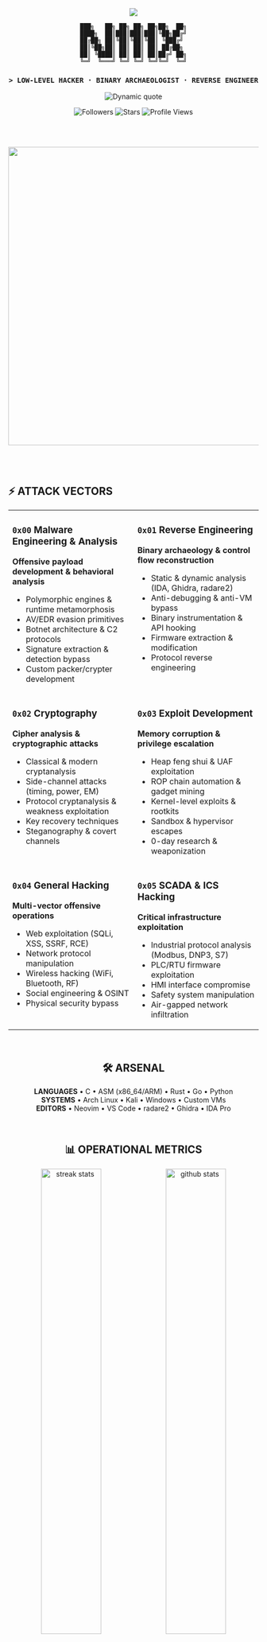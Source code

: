 <div align="center">

<!-- ═══════════════════════════ HEADER ═══════════════════════════ -->

<img src="https://capsule-render.vercel.app/api?type=waving&color=0:00ff41,100:39ff14&height=200&section=header&text=N111X&fontSize=80&fontColor=0a0a0a&animation=twinkling&fontAlignY=35"/>

```
███╗   ██╗ ██╗ ██╗ ██╗██╗  ██╗
████╗  ██║███║███║███║╚██╗██╔╝
██╔██╗ ██║╚██║╚██║╚██║ ╚███╔╝ 
██║╚██╗██║ ██║ ██║ ██║ ██╔██╗ 
██║ ╚████║ ██║ ██║ ██║██╔╝ ██╗
╚═╝  ╚═══╝ ╚═╝ ╚═╝ ╚═╝╚═╝  ╚═╝
```

### `> LOW-LEVEL HACKER · BINARY ARCHAEOLOGIST · REVERSE ENGINEER`

<img src="https://readme-typing-svg.demolab.com?font=Fira+Code&size=14&duration=3000&pause=1000&color=00FF41&center=true&vCenter=true&width=600&lines=%22Reverse+engineering+makes+everything+open+source.%22;Every+binary+is+a+puzzle.+Every+exploit+is+a+key.;Stack+frames+are+crime+scenes.+Silence+is+computation." alt="Dynamic quote"/>

<br>

![Followers](https://img.shields.io/github/followers/N111X?style=flat-square&logo=github&logoColor=00ff41&label=FOLLOWERS&labelColor=0a0a0a&color=00ff41)
![Stars](https://img.shields.io/github/stars/N111X?style=flat-square&logo=github&logoColor=00ff41&label=STARS&labelColor=0a0a0a&color=00ff41)
![Profile Views](https://komarev.com/ghpvc/?username=N111X&style=flat-square&color=00ff41&label=INTRUSIONS&labelColor=0a0a0a)

<br><br>

<!-- ═══════════════════════════ INTRO GIF ═══════════════════════════ -->

<img src="https://media3.giphy.com/media/v1.Y2lkPTc5MGI3NjExMTgyNnlhbnFyYnQwd3J4aXRuMWVkMGlleXgyNTlieTh6bzVjMDA2bSZlcD12MV9pbnRlcm5hbF9naWZfYnlfaWQmY3Q9Zw/YN96HMixmb0IGgefiI/giphy.gif" width="600"/>

<br><br>

</div>

<!-- ═══════════════════════════ ATTACK VECTORS ═══════════════════════════ -->

## ⚡ ATTACK VECTORS

<table>
<tr>
<td width="50%" valign="top">

### `0x00` Malware Engineering & Analysis
**Offensive payload development & behavioral analysis**

- Polymorphic engines & runtime metamorphosis
- AV/EDR evasion primitives
- Botnet architecture & C2 protocols
- Signature extraction & detection bypass
- Custom packer/crypter development

</td>
<td width="50%" valign="top">

### `0x01` Reverse Engineering
**Binary archaeology & control flow reconstruction**

- Static & dynamic analysis (IDA, Ghidra, radare2)
- Anti-debugging & anti-VM bypass
- Binary instrumentation & API hooking
- Firmware extraction & modification
- Protocol reverse engineering

</td>
</tr>

<tr>
<td width="50%" valign="top">

### `0x02` Cryptography
**Cipher analysis & cryptographic attacks**

- Classical & modern cryptanalysis
- Side-channel attacks (timing, power, EM)
- Protocol cryptanalysis & weakness exploitation
- Key recovery techniques
- Steganography & covert channels

</td>
<td width="50%" valign="top">

### `0x03` Exploit Development
**Memory corruption & privilege escalation**

- Heap feng shui & UAF exploitation
- ROP chain automation & gadget mining
- Kernel-level exploits & rootkits
- Sandbox & hypervisor escapes
- 0-day research & weaponization

</td>
</tr>

<tr>
<td width="50%" valign="top">

### `0x04` General Hacking
**Multi-vector offensive operations**

- Web exploitation (SQLi, XSS, SSRF, RCE)
- Network protocol manipulation
- Wireless hacking (WiFi, Bluetooth, RF)
- Social engineering & OSINT
- Physical security bypass

</td>
<td width="50%" valign="top">

### `0x05` SCADA & ICS Hacking
**Critical infrastructure exploitation**

- Industrial protocol analysis (Modbus, DNP3, S7)
- PLC/RTU firmware exploitation
- HMI interface compromise
- Safety system manipulation
- Air-gapped network infiltration

</td>
</tr>
</table>

<br>

<!-- ═══════════════════════════ TECH STACK ═══════════════════════════ -->

<div align="center">

## 🛠️ ARSENAL

**LANGUAGES** • C • ASM (x86_64/ARM) • Rust • Go • Python  
**SYSTEMS** • Arch Linux • Kali • Windows • Custom VMs  
**EDITORS** • Neovim • VS Code • radare2 • Ghidra • IDA Pro

<br>

<!-- ═══════════════════════════ STATS ═══════════════════════════ -->

## 📊 OPERATIONAL METRICS

<img src="https://github-readme-streak-stats.herokuapp.com/?user=N111X&theme=dark&hide_border=true&background=0D1117&ring=00FF41&fire=00FF41&currStreakLabel=00FF41&stroke=00FF41&sideNums=00FF41&sideLabels=39FF14&dates=8B949E" width="49%" alt="streak stats"/>
<img src="https://github-readme-stats.vercel.app/api?username=N111X&show_icons=true&theme=dark&bg_color=0d1117&title_color=00ff41&text_color=c9d1d9&icon_color=00ff41&border_color=30363d&hide_border=false&count_private=true&include_all_commits=true&rank_icon=github" width="49%" alt="github stats"/>

<img src="https://github-readme-stats.vercel.app/api/top-langs/?username=N111X&layout=compact&theme=dark&bg_color=0d1117&title_color=00ff41&text_color=c9d1d9&border_color=30363d&hide_border=false&langs_count=8&hide=html,css" width="49%" alt="top languages"/>
<img src="https://github-profile-trophy.vercel.app/?username=N111X&theme=darkhub&no-frame=true&no-bg=true&column=4&margin-w=5&margin-h=5&rank=SECRET,SSS,SS,S,AAA,AA,A" width="49%" alt="trophies"/>

<br><br>

<!-- ═══════════════════════════ CONTACT ═══════════════════════════ -->

## 📡 ESTABLISH CONNECTION

[![YouTube](https://img.shields.io/badge/YouTube-%40NIX--l3v-ff0000?style=for-the-badge&logo=youtube&logoColor=white&labelColor=0a0a0a)](https://www.youtube.com/@NIX-l3v)
[![Twitter](https://img.shields.io/badge/Twitter-%40N1IX__D-1DA1F2?style=for-the-badge&logo=x&logoColor=white&labelColor=0a0a0a)](https://x.com/N1IX_D)
[![LinkedIn](https://img.shields.io/badge/LinkedIn-synixd-0077B5?style=for-the-badge&logo=linkedin&logoColor=white&labelColor=0a0a0a)](https://www.linkedin.com/in/synixd/)
[![Email](https://img.shields.io/badge/Email-n11ixxor64%40gmail.com-00ff41?style=for-the-badge&logo=gmail&logoColor=white&labelColor=0a0a0a)](mailto:n11ixxor64@gmail.com)
[![Discord](https://img.shields.io/badge/Discord-n111x%231337-5865F2?style=for-the-badge&logo=discord&logoColor=white&labelColor=0a0a0a)](https://discord.com)

<br>

<!-- ═══════════════════════════ MUSIC ═══════════════════════════ -->

## 🎵 CURRENTLY DISASSEMBLING TO

<a href="https://open.spotify.com/user/31p7gtifiqew6q5kkcn7gzk4owae">
  <img src="https://spotify-recently-played-readme.vercel.app/api?user=31p7gtifiqew6q5kkcn7gzk4owae&count=5&unique=false" width="500" alt="Spotify"/>
</a>

<br><br>

<!-- ═══════════════════════════ FOOTER ═══════════════════════════ -->
```
╔════════════════════════════════════════════════════════════════════╗
║  [0x00] Trust nothing — verify every byte                         ║
║  [0x01] Stack frames are crime scenes                             ║
║  [0x02] Silence is computation, not absence                       ║
║  [0x03] Every binary is documentation — if you can read it        ║
║  [0xFF] Reality is just poorly implemented firmware               ║
╚════════════════════════════════════════════════════════════════════╝
```

<img src="https://media.giphy.com/media/xUPGcEliCc7bETyfO8/giphy.gif" height="100"/>
```
[CARRIER SIGNAL LOST]
```

<img src="https://capsule-render.vercel.app/api?type=waving&color=0:00ff41,100:39ff14&height=120&section=footer"/>

</div>

